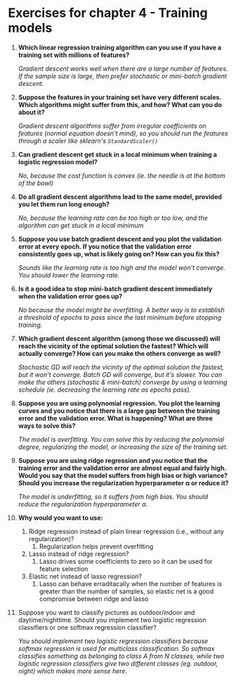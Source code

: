 # Exercises for chapter 4 - Training models

1. **Which linear regression training algorithm can you use if you have a training set with millions of features?**

   _Gradient descent works well when there are a large number of features. If the sample size is large, then prefer stochastic or mini-batch gradient descent._

2. **Suppose the features in your training set have very different scales. Which algorithms might suffer from this, and how? What can you do about it?**

   _Gradient descent algorithms suffer from irregular coefficients on features (normal equation doesn't mind), so you should run the features through a scaler like sklearn's `StandardScaler()`_

3. **Can gradient descent get stuck in a local minimum when training a logistic regression model?**

   _No, because the cost function is convex (ie. the needle is at the bottom of the bowl)_

4. **Do all gradient descent algorithms lead to the same model, provided you let them run long enough?**

   _No, because the learning rate can be too high or too low, and the algorithm can get stuck in a local minimum_

5. **Suppose you use batch gradient descent and you plot the validation error at every epoch. If you notice that the validation error consistently goes up, what is likely going on? How can you fix this?**

   _Sounds like the learning rate is too high and the model won't converge. You should lower the learning rate._

6. **Is it a good idea to stop mini-batch gradient descent immediately when the validation error goes up?**

   _No because the model might be overfitting. A better way is to establish a threshold of epochs to pass since the last minimum before stopping training._

7. **Which gradient descent algorithm (among those we discussed) will reach the vicinity of the optimal solution the fastest? Which will actually converge? How can you make the others converge as well?**

   _Stochastic GD will reach the vicinity of the optimal solution the fastest, but it won't converge. Batch GD will converge, but it's slower. You can make the others (stochastic & mini-batch) converge by using a learning schedule (ie. decreasing the learning rate as epochs pass)._

8. **Suppose you are using polynomial regression. You plot the learning curves and you notice that there is a large gap between the training error and the validation error. What is happening? What are three ways to solve this?**

   _The model is overfitting. You can solve this by reducing the polynomial degree, regularizing the model, or increasing the size of the training set._

9. **Suppose you are using ridge regression and you notice that the training error and the validation error are almost equal and fairly high. Would you say that the model suffers from high bias or high variance? Should you increase the regularization hyperparameter α or reduce it?**

   _The model is underfitting, so it suffers from high bias. You should reduce the regularization hyperparameter α._

10. **Why would you want to use:**

    1. Ridge regression instead of plain linear regression (i.e., without any regularization)?
       1. Regularization helps prevent overfitting
    2. Lasso instead of ridge regression?
       1. Lasso drives some coefficients to zero so it can be used for feature selection
    3. Elastic net instead of lasso regression?
       1. Lasso can behave erraditacally when the number of features is greater than the number of samples, so elastic net is a good compromise between ridge and lasso

11. Suppose you want to classify pictures as outdoor/indoor and daytime/nighttime. Should you implement two logistic regression classifiers or one softmax regression classifier?

    _You should implement two logistic regression classifiers because softmax regression is used for multiclass classification. So softmax classifies something as belonging to class A from N classes, while two logistic regression classifiers give two different classes (eg. outdoor, night) which makes more sense here._
